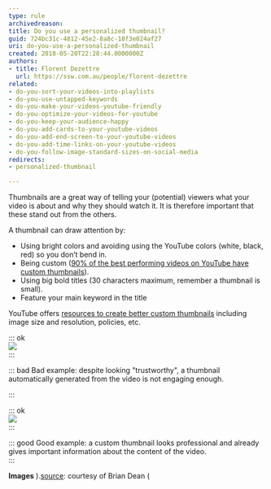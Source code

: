 ```yaml
---
type: rule
archivedreason: 
title: Do you use a personalized thumbnail?
guid: 724bc31c-4812-45e2-8a8c-18f3e024af27
uri: do-you-use-a-personalized-thumbnail
created: 2018-05-20T22:28:44.0000000Z
authors:
- title: Florent Dezettre
  url: https://ssw.com.au/people/florent-dezettre
related:
- do-you-sort-your-videos-into-playlists
- do-you-use-untapped-keywords
- do-you-make-your-videos-youtube-friendly
- do-you-optimize-your-videos-for-youtube
- do-you-keep-your-audience-happy
- do-you-add-cards-to-your-youtube-videos
- do-you-add-end-screen-to-your-youtube-videos
- do-you-add-time-links-on-your-youtube-videos
- do-you-follow-image-standard-sizes-on-social-media
redirects:
- personalized-thumbnail

---
```


Thumbnails are a great way of telling your (potential) viewers what your video is about and why they should watch it. It is therefore important that these stand out from the others.

<!--endintro-->

A thumbnail can draw attention by:



* Using bright colors and avoiding using the YouTube colors (white, black, red) so you don’t bend in.
* Being custom ([90% of the best performing videos on YouTube have custom thumbnails](https://creatoracademy.youtube.com/page/lesson/thumbnails#strategies-zippy-link-2)).
* Using big bold titles (30 characters maximum, remember a thumbnail is small).
* Feature your main keyword in the title


YouTube offers [resources to create better custom thumbnails](https://support.google.com/youtube/answer/72431?hl=en) including image size and resolution, policies, etc.


::: ok  
![](thumbnail\_bad.png)  
:::

::: bad
Bad example: despite looking "trustworthy", a thumbnail automatically generated from the video is not engaging enough.

:::




::: ok  
![](thumbnail\_good.png)  
:::

::: good
Good example: a custom thumbnail looks professional and already gives important information about the content of the video.  
:::

 **Images** 
).[source](https://backlinko.com/grow-youtube-channel): courtesy of Brian Dean (
